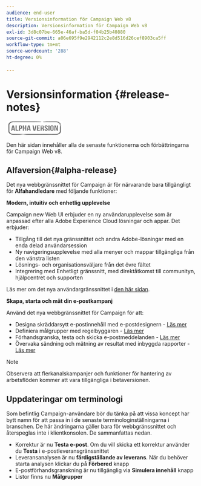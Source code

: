 ```yaml
---
audience: end-user
title: Versionsinformation för Campaign Web v8
description: Versionsinformation för Campaign Web v8
exl-id: 3d8c07be-665e-46af-ba5d-f04b25b40880
source-git-commit: a06e695f9e2942112c2e8d516d26cef8903ca5ff
workflow-type: tm+mt
source-wordcount: '288'
ht-degree: 0%

---
```


# Versionsinformation {#release-notes}

![](../assets/do-not-localize/badge.png)

Den här sidan innehåller alla de senaste funktionerna och förbättringarna för Campaign Web v8.

## Alfaversion{#alpha-release}

Det nya webbgränssnittet för Campaign är för närvarande bara tillgängligt för **Alfahandledare** med följande funktioner:

**Modern, intuitiv och enhetlig upplevelse**

Campaign new Web UI erbjuder en ny användarupplevelse som är anpassad efter alla Adobe Experience Cloud lösningar och appar. Det erbjuder:

* Tillgång till det nya gränssnittet och andra Adobe-lösningar med en enda delad användarsession
* Ny navigeringsupplevelse med alla menyer och mappar tillgängliga från den vänstra listen
* Lösnings- och organisationsväljare från det övre fältet
* Integrering med Enhetligt gränssnitt, med direktåtkomst till communityn, hjälpcentret och supporten
<!--
No search and pulse notifications in Alpha
-->

Läs mer om det nya användargränssnittet i [den här sidan](../get-started/user-interface.md).

**Skapa, starta och mät din e-postkampanj**

Använd det nya webbgränssnittet för Campaign för att:

* Designa skräddarsytt e-postinnehåll med e-postdesignern - [Läs mer](../content/edit-content.md)
* Definiera målgrupper med regelbyggaren - [Läs mer](../audience/about-audiences.md)
* Förhandsgranska, testa och skicka e-postmeddelanden - [Läs mer](../monitor/prepare-send.md)
* Övervaka sändning och mätning av resultat med inbyggda rapporter - [Läs mer](../reporting/reports.md)

<!--
add info somewhere to remind users that
* they still have access to their console (+ link to v8 console doc)
* they keep their existing data (example: will be able to use their existing delivery templates to create deliveries)
-->

>[!NOTE]
>
>Observera att flerkanalskampanjer och funktioner för hantering av arbetsflöden kommer att vara tillgängliga i betaversionen.

## Uppdateringar om terminologi

Som befintlig Campaign-användare bör du tänka på att vissa koncept har bytt namn för att passa in i de senaste terminologinställningarna i branschen. De här ändringarna gäller bara för webbgränssnittet och återspeglas inte i klientkonsolen. De sammanfattas nedan.

* Korrektur är nu **Testa e-post**. Om du vill skicka ett korrektur använder du **Testa** i e-postleveransgränssnittet
* Leveransanalysen är nu **färdigställande av leverans**. När du behöver starta analysen klickar du på **Förbered** knapp
* E-postförhandsgranskning är nu tillgänglig via **Simulera innehåll** knapp
* Listor finns nu **Målgrupper**
